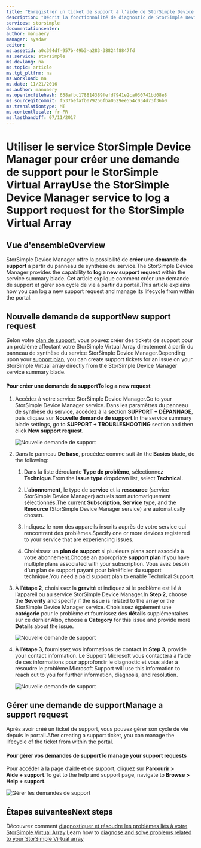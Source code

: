 ```yaml
---
title: "Enregistrer un ticket de support à l’aide de StorSimple Device Manager | Microsoft Docs"
description: "Décrit la fonctionnalité de diagnostic de StorSimple Device Manager et explique comment l’utiliser pour résoudre les problèmes de votre instance StorSimple Virtual Array."
services: storsimple
documentationcenter: 
author: manuaery
manager: syadav
editor: 
ms.assetid: a0c394df-957b-49b3-a283-38824f8847fd
ms.service: storsimple
ms.devlang: na
ms.topic: article
ms.tgt_pltfrm: na
ms.workload: na
ms.date: 11/21/2016
ms.author: manuaery
ms.openlocfilehash: 658afbc178814389fefd7941e2ca030741bd08e8
ms.sourcegitcommit: f537befafb079256fba0529ee554c034d73f36b0
ms.translationtype: MT
ms.contentlocale: fr-FR
ms.lasthandoff: 07/11/2017
---
```

# <a name="use-the-storsimple-device-manager-service-to-log-a-support-request-for-the-storsimple-virtual-array"></a><span data-ttu-id="3658b-103">Utiliser le service StorSimple Device Manager pour créer une demande de support pour le StorSimple Virtual Array</span><span class="sxs-lookup"><span data-stu-id="3658b-103">Use the StorSimple Device Manager service to log a Support request for the StorSimple Virtual Array</span></span>

## <a name="overview"></a><span data-ttu-id="3658b-104">Vue d'ensemble</span><span class="sxs-lookup"><span data-stu-id="3658b-104">Overview</span></span>

<span data-ttu-id="3658b-105">StorSimple Device Manager offre la possibilité de **créer une demande de support** à partir du panneau de synthèse du service.</span><span class="sxs-lookup"><span data-stu-id="3658b-105">The StorSimple Device Manager provides the capability to **log a new support request** within the service summary blade.</span></span> <span data-ttu-id="3658b-106">Cet article explique comment créer une demande de support et gérer son cycle de vie à partir du portail.</span><span class="sxs-lookup"><span data-stu-id="3658b-106">This article explains how you can log a new support request and manage its lifecycle from within the portal.</span></span>

## <a name="new-support-request"></a><span data-ttu-id="3658b-107">Nouvelle demande de support</span><span class="sxs-lookup"><span data-stu-id="3658b-107">New support request</span></span>

<span data-ttu-id="3658b-108">Selon votre [plan de support](https://azure.microsoft.com/support/plans/), vous pouvez créer des tickets de support pour un problème affectant votre StorSimple Virtual Array directement à partir du panneau de synthèse du service StorSimple Device Manager.</span><span class="sxs-lookup"><span data-stu-id="3658b-108">Depending upon your [support plan](https://azure.microsoft.com/support/plans/), you can create support tickets for an issue on your StorSimple Virtual array directly from the StorSimple Device Manager service summary blade.</span></span>

#### <a name="to-log-a-new-request"></a><span data-ttu-id="3658b-109">Pour créer une demande de support</span><span class="sxs-lookup"><span data-stu-id="3658b-109">To log a new request</span></span>

1. <span data-ttu-id="3658b-110">Accédez à votre service StorSimple Device Manager.</span><span class="sxs-lookup"><span data-stu-id="3658b-110">Go to your StorSimple Device Manager service.</span></span> <span data-ttu-id="3658b-111">Dans les paramètres du panneau de synthèse du service, accédez à la section **SUPPORT + DÉPANNAGE**, puis cliquez sur **Nouvelle demande de support**.</span><span class="sxs-lookup"><span data-stu-id="3658b-111">In the service summary blade settings, go to **SUPPORT + TROUBLESHOOTING** section and then click **New support request**.</span></span>
   
    ![Nouvelle demande de support](./media/storsimple-virtual-array-log-support-ticket/log-support-ticket1.png)

2. <span data-ttu-id="3658b-113">Dans le panneau **De base**, procédez comme suit :</span><span class="sxs-lookup"><span data-stu-id="3658b-113">In the **Basics** blade, do the following:</span></span>

    1. <span data-ttu-id="3658b-114">Dans la liste déroulante **Type de problème**, sélectionnez **Technique**.</span><span class="sxs-lookup"><span data-stu-id="3658b-114">From the **Issue type** dropdown list, select **Technical**.</span></span> 
    
    2. <span data-ttu-id="3658b-115">L’**abonnement**, le type de **service** et la **ressource** (service StorSimple Device Manager) actuels sont automatiquement sélectionnés.</span><span class="sxs-lookup"><span data-stu-id="3658b-115">The current **Subscription**, **Service** type, and the **Resource** (StorSimple Device Manager service) are automatically chosen.</span></span> 

    3. <span data-ttu-id="3658b-116">Indiquez le nom des appareils inscrits auprès de votre service qui rencontrent des problèmes.</span><span class="sxs-lookup"><span data-stu-id="3658b-116">Specify one or more devices registered to your service that are experiencing issues.</span></span>

    4. <span data-ttu-id="3658b-117">Choisissez un **plan de support** si plusieurs plans sont associés à votre abonnement.</span><span class="sxs-lookup"><span data-stu-id="3658b-117">Choose an appropriate **support plan** if you have multiple plans associated with your subscription.</span></span> <span data-ttu-id="3658b-118">Vous avez besoin d'un plan de support payant pour bénéficier du support technique.</span><span class="sxs-lookup"><span data-stu-id="3658b-118">You need a paid support plan to enable Technical Support.</span></span>

3. <span data-ttu-id="3658b-119">À l’**étape 2**, choisissez la **gravité** et indiquez si le problème est lié à l’appareil ou au service StorSimple Device Manager.</span><span class="sxs-lookup"><span data-stu-id="3658b-119">In **Step 2**, choose the **Severity** and specify if the issue is related to the array or the StorSimple Device Manager service.</span></span> <span data-ttu-id="3658b-120">Choisissez également une **catégorie** pour le problème et fournissez des **détails** supplémentaires sur ce dernier.</span><span class="sxs-lookup"><span data-stu-id="3658b-120">Also, choose a **Category** for this issue and provide more **Details** about the issue.</span></span>
   
    ![Nouvelle demande de support](./media/storsimple-virtual-array-log-support-ticket/log-support-ticket2.png)

4. <span data-ttu-id="3658b-122">À l’**étape 3**, fournissez vos informations de contact.</span><span class="sxs-lookup"><span data-stu-id="3658b-122">In **Step 3**, provide your contact information.</span></span> <span data-ttu-id="3658b-123">Le Support Microsoft vous contactera à l’aide de ces informations pour approfondir le diagnostic et vous aider à résoudre le problème.</span><span class="sxs-lookup"><span data-stu-id="3658b-123">Microsoft Support will use this information to reach out to you for further information, diagnosis, and resolution.</span></span>
   
    ![Nouvelle demande de support](./media/storsimple-virtual-array-log-support-ticket/log-support-ticket3.png)

## <a name="manage-a-support-request"></a><span data-ttu-id="3658b-125">Gérer une demande de support</span><span class="sxs-lookup"><span data-stu-id="3658b-125">Manage a support request</span></span>

<span data-ttu-id="3658b-126">Après avoir créé un ticket de support, vous pouvez gérer son cycle de vie depuis le portail.</span><span class="sxs-lookup"><span data-stu-id="3658b-126">After creating a support ticket, you can manage the lifecycle of the ticket from within the portal.</span></span>

#### <a name="to-manage-your-support-requests"></a><span data-ttu-id="3658b-127">Pour gérer vos demandes de support</span><span class="sxs-lookup"><span data-stu-id="3658b-127">To manage your support requests</span></span>

<span data-ttu-id="3658b-128">Pour accéder à la page d’aide et de support, cliquez sur **Parcourir > Aide + support**.</span><span class="sxs-lookup"><span data-stu-id="3658b-128">To get to the help and support page, navigate to **Browse > Help + support**.</span></span>

![Gérer les demandes de support](./media/storsimple-virtual-array-log-support-ticket/manage-support-tickets.png)

## <a name="next-steps"></a><span data-ttu-id="3658b-130">Étapes suivantes</span><span class="sxs-lookup"><span data-stu-id="3658b-130">Next steps</span></span>

<span data-ttu-id="3658b-131">Découvrez comment [diagnostiquer et résoudre les problèmes liés à votre StorSimple Virtual Array](storsimple-virtual-array-diagnose-problems.md).</span><span class="sxs-lookup"><span data-stu-id="3658b-131">Learn how to [diagnose and solve problems related to your StorSimple Virtual array](storsimple-virtual-array-diagnose-problems.md)</span></span>

